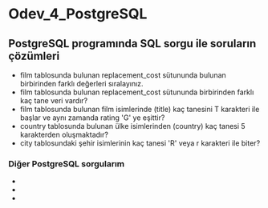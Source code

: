 # Odev_4_PostgreSQL

## PostgreSQL programında SQL sorgu ile soruların çözümleri
- film tablosunda bulunan replacement_cost sütununda bulunan birbirinden farklı değerleri sıralayınız.
- film tablosunda bulunan replacement_cost sütununda birbirinden farklı kaç tane veri vardır?
- film tablosunda bulunan film isimlerinde (title) kaç tanesini T karakteri ile başlar ve aynı zamanda rating 'G' ye eşittir?
- country tablosunda bulunan ülke isimlerinden (country) kaç tanesi 5 karakterden oluşmaktadır?
- city tablosundaki şehir isimlerinin kaç tanesi 'R' veya r karakteri ile biter?

### Diğer PostgreSQL sorgularım
- [Odev_1]: https://github.com/NihatNadir/Odev_1_PostgreSQL
- [Odev_2]: https://github.com/NihatNadir/Odev_2_PostgreSQL
- [Odev_3]: https://github.com/NihatNadir/Odev_3_PostgreSQL
  




